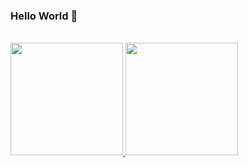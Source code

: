 ### Hello World 👋

<!--

- 🌱 I’m currently learning Front-End
- 📫 How to reach me: https://odiegosilva.dev.br
-->


<div style="display: inline_block"><br>
  <a href="https://odiegosilva.dev.br">
  <img height="180em" src="https://github-readme-stats.vercel.app/api?username=odiegosilva1&show_icons=true&theme=dark&include_all_commits=true&count_private=true"/>
  <img height="180em" src="https://github-readme-stats.vercel.app/api/top-langs/?username=odiegosilva1&layout=compact&langs_count=7&theme=dark"/>
</div>



 
